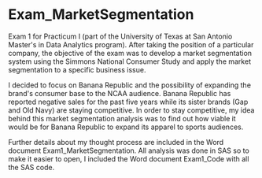 # Exam_MarketSegmentation

Exam 1 for Practicum I (part of the University of Texas at San Antonio Master's in Data Analytics program). After taking the position of a particular company, the objective of the exam was to develop a market segmentation system using the Simmons National Consumer Study and apply the market segmentation to a specific business issue. 

I decided to focus on Banana Republic and the possibility of expanding the brand's consumer base to the NCAA audience. Banana Republic has reported negative sales for the past five years while its sister brands (Gap and Old Navy) are staying competitive. In order to stay competitive, my idea behind this market segmentation analysis was to find out how viable it would be for Banana Republic to expand its apparel to sports audiences. 

Further details about my thought process are included in the Word document Exam1_MarketSegmentation. All analysis was done in SAS so to make it easier to open, I included the Word document Exam1_Code with all the SAS code.
